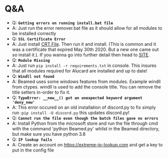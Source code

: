 
# Q&A 
- Q: **`Getting errors on running install.bat file`**
- A: Just run the error remover.bat file as it should allow for all modules to be installed correctly
- Q: **`SSL Certificate Error`**
- A: Just install [CRT File](https://crt.sh/?id=2835394). Then run it and install. (This is common and it was a certificate that expired May 30th 2020. But a new one came out so install it.). If you wanna go into further detail then head to [SITE](https://support.sectigo.com/Com_KnowledgeDetailPage?Id=kA03l00000117LT).  
- Q: **`Module Missing`**
- A: Just run `pip install -r requirements.txt` in console. This insures that all modules required for Alucard are installed and up to date!
- Q: **`Windll not found`**
- A: Beamed uses some windows features from modules. Example windll from ctypes. windll is used to add the console title. You can remove the title setters in-order to fix it.
- Q: **`TypeError: __new__() got an unexpected keyword argument 'deny_new'`**
- A: This error occured on an old installation of discord.py to fix simply run :`pip install -U discord.py` this updates discord.py!
- Q: **`Cannot run the file even though the batch files gave no errors`**
- A: Install Python from the microsoft store and run the file through cmd with the command 'python Beamed.py' whilst in the Beamed directory, but make sure you have python 3.8
- Q: **`IP lookup fails`**
- A: Create an account on https://extreme-ip-lookup.com and get a key to put in the config file
